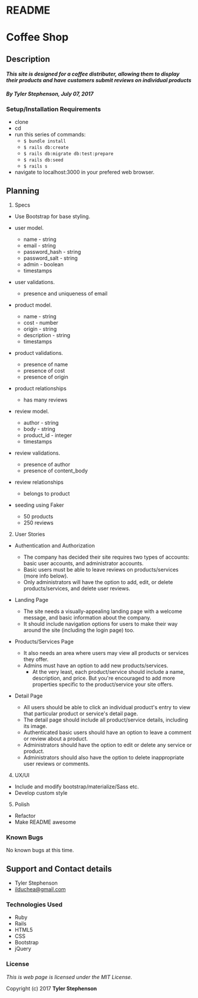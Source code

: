 # README

# Coffee Shop

## Description

#### _**This site is designed for a coffee distributer, allowing them to display their products and have customers submit reviews on individual products**_

#### _**By Tyler Stephenson, July 07, 2017**_

### Setup/Installation Requirements
* clone <link to repo>
* cd <local repo>
* run this series of commands:
  * `$ bundle install`
  * `$ rails db:create`
  * `$ rails db:migrate db:test:prepare`
  * `$ rails db:seed`
  * `$ rails s`
* navigate to localhost:3000 in your prefered web browser.

## Planning

1. Specs
  * Use Bootstrap for base styling.
  * user model.
      * name - string
      * email - string
      * password_hash - string
      * password_salt - string
      * admin - boolean
      * timestamps
  * user validations.
    * presence and uniqueness of email


  * product model.
      * name - string
      * cost - number
      * origin - string
      * description - string
      * timestamps
  * product validations.
    * presence of name
    * presence of cost
    * presence of origin
  * product relationships
    * has many reviews

  * review model.
      * author - string
      * body - string
      * product_id - integer
      * timestamps
  * review validations.
    * presence of author
    * presence of content_body
  * review relationships
    * belongs to product

  * seeding using Faker
    * 50 products
    * 250 reviews

2. User Stories

  * Authentication and Authorization
    * The company has decided their site requires two types of accounts: basic user accounts, and administrator accounts.
    * Basic users must be able to leave reviews on products/services (more info below).
    * Only administrators will have the option to add, edit, or delete products/services, and delete user reviews.

  * Landing Page
    * The site needs a visually-appealing landing page with a welcome message, and basic information about the company.
    * It should include navigation options for users to make their way around the site (including the login page) too.

  * Products/Services Page
    * It also needs an area where users may view all products or services they offer.
    * Admins must have an option to add new products/services.
      * At the very least, each product/service should include a name, description, and price. But you're encouraged to add more properties specific to the product/service your site offers.

  * Detail Page
    * All users should be able to click an individual product's entry to view that particular product or service's detail page.
    * The detail page should include all product/service details, including its image.
    * Authenticated basic users should have an option to leave a comment or review about a product.
    * Administrators should have the option to edit or delete any service or product.
    * Administrators should also have the option to delete inappropriate user reviews or comments.

4. UX/UI
  * Include and modify bootstrap/materialize/Sass etc.
  * Develop custom style

5. Polish
  * Refactor
  * Make README awesome

### Known Bugs
No known bugs at this time.

## Support and Contact details
* Tyler Stephenson
* ilduchea@gmail.com

### Technologies Used

* Ruby
* Rails
* HTML5
* CSS
* Bootstrap
* jQuery

### License

*This is web page is licensed under the MIT License.*

Copyright (c) 2017 **Tyler Stephenson**
